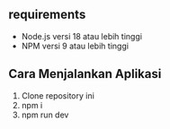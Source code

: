 ## requirements

- Node.js versi 18 atau lebih tinggi
- NPM versi 9 atau lebih tinggi

## Cara Menjalankan Aplikasi

1. Clone repository ini
2. npm i
3. npm run dev
